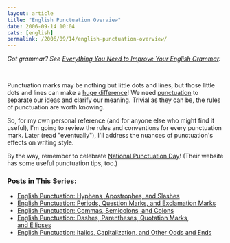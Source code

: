```yaml
---
layout: article
title: "English Punctuation Overview"
date: 2006-09-14 10:04
cats: [english]
permalink: /2006/09/14/english-punctuation-overview/
---
```

<em>Got grammar? See </em><a href="http://learningnerd.com/2006/09/26/everything-you-need-to-improve-your-english-grammar/"><em>Everything You Need to Improve Your English Grammar</em></a><em>.</em>
<p class="MsoNormal">&nbsp;</p>
Punctuation marks may be nothing but little dots and lines, but those little dots and lines can make a <a target="_blank" href="http://www.theglobeandmail.com/servlet/story/RTGAM.20060806.wr-rogers07/BNStory/Business/home" title="The most expensive punctuation error - Comma Quirk Irks Rogers ">huge difference</a>! We need <a target="_blank" href="http://en.wikipedia.org/wiki/Punctuation">punctuation</a> to separate our ideas and clarify our meaning. Trivial as they can be, the rules of punctuation are worth knowing.

So, for my own personal reference (and for anyone else who might find it useful), I'm going to review the rules and conventions for every punctuation mark. Later (read "eventually"), I'll address the nuances of punctuation's effects on writing style.

By the way, remember to celebrate <a target="_blank" href="http://www.nationalpunctuationday.com/index.html">National Punctuation Day</a>! (Their website has some useful punctuation tips, too.)
<h3>Posts in This Series:</h3>
<ul>
	<li><a href="http://learningnerd.com/2006/09/16/english-punctuation-hyphens-apostrophes-and-slashes/">English Punctuation: Hyphens, Apostrophes, and Slashes</a></li>
	<li><a href="http://learningnerd.com/2006/09/18/english-punctuation-periods-question-marks-and-exclamation-marks/">English Punctuation: Periods, Question Marks, and Exclamation Marks</a></li>
	<li><a href="http://learningnerd.com/2006/09/20/english-punctuation-commas-semicolons-and-colons/">English Punctuation: Commas, Semicolons, and Colons</a></li>
	<li><a href="http://learningnerd.com/2006/09/22/english-punctuation-dashes-parentheses-quotation-marks-and-ellipses/">English Punctuation: Dashes, Parentheses, Quotation Marks, and Ellipses</a></li>
	<li><a href="http://learningnerd.com/2006/09/24/english-punctuation-italics-capitalization-and-other-odds-and-ends/">English Punctuation: Italics, Capitalization, and Other Odds and Ends</a></li>
</ul>
